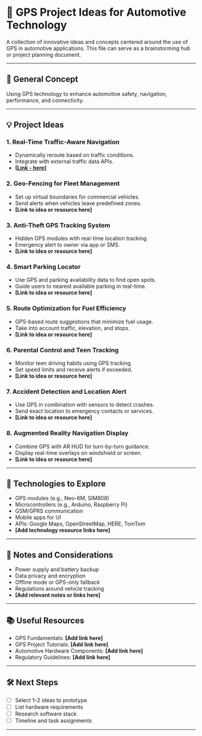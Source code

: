 # 🚗 GPS Project Ideas for Automotive Technology

A collection of innovative ideas and concepts centered around the use of GPS in automotive applications. This file can serve as a brainstorming hub or project planning document.

---

## 🧠 General Concept

Using GPS technology to enhance automotive safety, navigation, performance, and connectivity.

---

## 💡 Project Ideas

### 1. Real-Time Traffic-Aware Navigation
- Dynamically reroute based on traffic conditions.
- Integrate with external traffic data APIs.
- **[[Link - here](https://www.makerfabs.com/blog/post/diy-gps-gsm-vehicle-tracking-system-on-maduino)]**

### 2. Geo-Fencing for Fleet Management
- Set up virtual boundaries for commercial vehicles.
- Send alerts when vehicles leave predefined zones.
- **[Link to idea or resource here]**

### 3. Anti-Theft GPS Tracking System
- Hidden GPS modules with real-time location tracking.
- Emergency alert to owner via app or SMS.
- **[Link to idea or resource here]**

### 4. Smart Parking Locator
- Use GPS and parking availability data to find open spots.
- Guide users to nearest available parking in real-time.
- **[Link to idea or resource here]**

### 5. Route Optimization for Fuel Efficiency
- GPS-based route suggestions that minimize fuel usage.
- Take into account traffic, elevation, and stops.
- **[Link to idea or resource here]**

### 6. Parental Control and Teen Tracking
- Monitor teen driving habits using GPS tracking.
- Set speed limits and receive alerts if exceeded.
- **[Link to idea or resource here]**

### 7. Accident Detection and Location Alert
- Use GPS in combination with sensors to detect crashes.
- Send exact location to emergency contacts or services.
- **[Link to idea or resource here]**

### 8. Augmented Reality Navigation Display
- Combine GPS with AR HUD for turn-by-turn guidance.
- Display real-time overlays on windshield or screen.
- **[Link to idea or resource here]**

---

## 🔧 Technologies to Explore
- GPS modules (e.g., Neo-6M, SIM808)
- Microcontrollers (e.g., Arduino, Raspberry Pi)
- GSM/GPRS communication
- Mobile apps for UI
- APIs: Google Maps, OpenStreetMap, HERE, TomTom
- **[Add technology resource links here]**

---

## 📌 Notes and Considerations
- Power supply and battery backup
- Data privacy and encryption
- Offline mode or GPS-only fallback
- Regulations around vehicle tracking
- **[Add relevant notes or links here]**

---

## 📚 Useful Resources
- GPS Fundamentals: **[Add link here]**
- GPS Project Tutorials: **[Add link here]**
- Automotive Hardware Components: **[Add link here]**
- Regulatory Guidelines: **[Add link here]**

---

## 🛠️ Next Steps
- [ ] Select 1–2 ideas to prototype
- [ ] List hardware requirements
- [ ] Research software stack
- [ ] Timeline and task assignments

---

